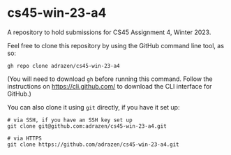 # cs45-win-23-a4
A repository to hold submissions for CS45 Assignment 4, Winter 2023.

Feel free to clone this repository by using the GitHub command line tool, as so:

```shell
gh repo clone adrazen/cs45-win-23-a4
```
(You will need to download `gh` before running this command. Follow the instructions on https://cli.github.com/ to download the CLI interface for GitHub.)

You can also clone it using `git` directly, if you have it set up:

```shell
# via SSH, if you have an SSH key set up
git clone git@github.com:adrazen/cs45-win-23-a4.git

# via HTTPS
git clone https://github.com/adrazen/cs45-win-23-a4.git
```
